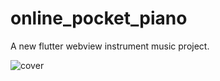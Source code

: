 # online_pocket_piano

A new flutter webview instrument music project.

![cover](https://user-images.githubusercontent.com/54646649/148026207-4a6f094e-d9ca-467b-8447-baac2568bc4d.png)

